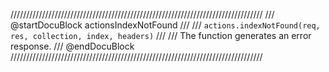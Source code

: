 ////////////////////////////////////////////////////////////////////////////////
/// @startDocuBlock actionsIndexNotFound
///
/// `actions.indexNotFound(req, res, collection, index, headers)`
///
/// The function generates an error response.
/// @endDocuBlock
////////////////////////////////////////////////////////////////////////////////